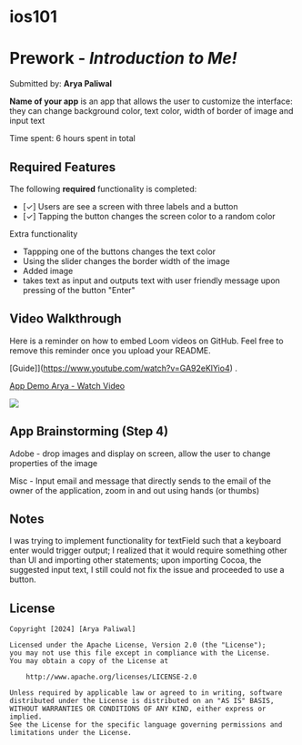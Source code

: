 # ios101
# Prework - *Introduction to Me!*

Submitted by: **Arya Paliwal**

**Name of your app** is an app that allows the user to customize the interface: they can change background color, text color, width of border of image and input text

Time spent: 6 hours spent in total

## Required Features

The following **required** functionality is completed:

- [✓] Users are see a screen with three labels and a button
- [✓] Tapping the button changes the screen color to a random color
  
Extra functionality
- Tappping one of the buttons changes the text color
- Using the slider changes the border width of the image
- Added image
- takes text as input and outputs text with user friendly message upon pressing of the button "Enter" 
 
## Video Walkthrough

Here is a reminder on how to embed Loom videos on GitHub. Feel free to remove this reminder once you upload your README. 

[Guide]](https://www.youtube.com/watch?v=GA92eKlYio4) .

<div>
    <a href="https://www.loom.com/share/904d61cb7af74463bfa3f28e464adf0b">
      <p>App Demo Arya - Watch Video</p>
    </a>
    <a href="https://www.loom.com/share/904d61cb7af74463bfa3f28e464adf0b">
      <img style="max-width:300px;" src="https://cdn.loom.com/sessions/thumbnails/904d61cb7af74463bfa3f28e464adf0b-f898aa300a5c7556-full-play.gif">
    </a>
  </div>

## App Brainstorming (Step 4)
Adobe - drop images and display on screen, allow the user to change properties of the image

Misc - Input email and message that directly sends to the email of the owner of the application, zoom in and out using hands (or thumbs)

## Notes

I was trying to implement functionality for textField such that a keyboard enter would trigger output; I realized that it would require something other than UI and importing other statements; 
upon importing Cocoa, the suggested input text, I still could not fix the issue and proceeded to use a button.

## License

    Copyright [2024] [Arya Paliwal]

    Licensed under the Apache License, Version 2.0 (the "License");
    you may not use this file except in compliance with the License.
    You may obtain a copy of the License at

        http://www.apache.org/licenses/LICENSE-2.0

    Unless required by applicable law or agreed to in writing, software
    distributed under the License is distributed on an "AS IS" BASIS,
    WITHOUT WARRANTIES OR CONDITIONS OF ANY KIND, either express or implied.
    See the License for the specific language governing permissions and
    limitations under the License.

